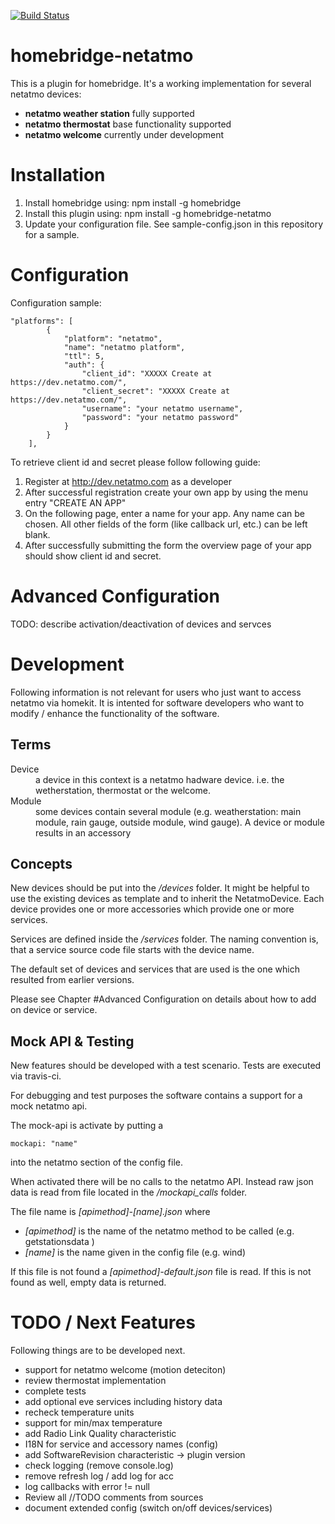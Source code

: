 [![Build Status](https://secure.travis-ci.org/planetk/homebridge-netatmo.png?branch=master)](http://travis-ci.org/planetk/homebridge-netatmo)

# homebridge-netatmo

This is a plugin for homebridge. It's a working implementation for several netatmo devices:

* **netatmo weather station** fully supported
* **netatmo thermostat** base functionality supported
* **netatmo welcome** currently under development

# Installation

1. Install homebridge using: npm install -g homebridge
2. Install this plugin using: npm install -g homebridge-netatmo
3. Update your configuration file. See sample-config.json in this repository for a sample. 

# Configuration

Configuration sample:

```
"platforms": [
        {
            "platform": "netatmo",
            "name": "netatmo platform",
            "ttl": 5,
            "auth": {
    	        "client_id": "XXXXX Create at https://dev.netatmo.com/",
                "client_secret": "XXXXX Create at https://dev.netatmo.com/",
                "username": "your netatmo username",
                "password": "your netatmo password"
            }
        }
    ],

```

To retrieve client id and secret please follow following guide:

1. Register at http://dev.netatmo.com as a developer
2. After successful registration create your own app by using the menu entry "CREATE AN APP"
3. On the following page, enter a name for your app. Any name can be chosen. All other fields of the form (like callback url, etc.) can be left blank.
4. After successfully submitting the form the overview page of your app should show client id and secret.


# Advanced Configuration

TODO: describe activation/deactivation of devices and servces

# Development

Following information is not relevant for users who just want to access netatmo via homekit.
It is intented for software developers who want to modify / enhance the functionality of the software.

## Terms

<dl>
 <dt>Device</dt>
 <dd>a device in this context is a netatmo hadware device. i.e. the wetherstation, thermostat or the welcome.</dd>

 <dt>Module</dt>
 <dd>some devices contain several module (e.g. weatherstation: main module, rain gauge, outside module, wind gauge). A device or module results in an accessory</dd>
 
</dl>

## Concepts

New devices should be put into the */devices* folder. It might be helpful to use the existing devices as template and to inherit the NetatmoDevice. Each device provides one or more accessories
which provide one or more services.

Services are defined inside the */services* folder. The naming convention is, that a service source code file starts with the device name.

The default set of devices and services that are used is the one which resulted from earlier versions.

Please see Chapter #Advanced Configuration on details about how to add on device or service.

## Mock API & Testing

New features should be developed with a test scenario. Tests are executed via travis-ci.

For debugging and test purposes the software contains a support for a mock netatmo api.

The mock-api is activate by putting a

    mockapi: "name"

into the netatmo section of the config file.

When activated there will be no calls to the netatmo API. Instead raw json data is read from file located in the */mockapi_calls* folder.

The file name is *[apimethod]-[name].json* where
 
* *[apimethod]* is the name of the netatmo method to be called (e.g. getstationsdata )
* *[name]* is the name given in the config file (e.g. wind)
 
If this file is not found a *[apimethod]-default.json* file is read.
If this is not found as well, empty data is returned.

# TODO / Next Features
Following things are to be developed next.

* support for netatmo welcome (motion deteciton)
* review thermostat implementation
* complete tests
* add optional eve services including history data
* recheck temperature units
* support for min/max temperature
* add Radio Link Quality characteristic
* I18N for service and accessory names (config)
* add SoftwareRevision characteristic -> plugin version
* check logging (remove console.log)
* remove refresh log / add log for acc
* log callbacks with error != null
* Review all //TODO comments from sources
* document extended config (switch on/off devices/services)

